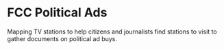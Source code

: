 # FCC Political Ads
Mapping TV stations to help citizens and journalists find stations to visit to gather documents on political ad buys.